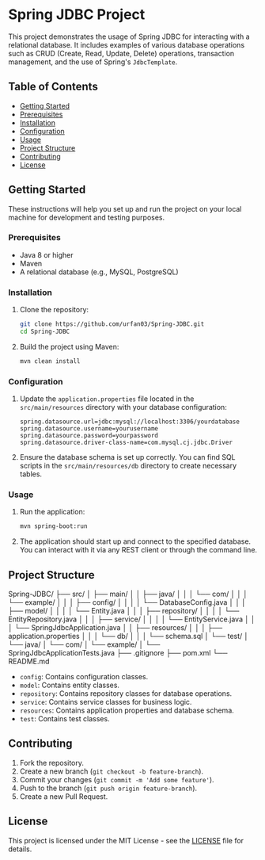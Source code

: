 # Spring JDBC Project

This project demonstrates the usage of Spring JDBC for interacting with a relational database. It includes examples of various database operations such as CRUD (Create, Read, Update, Delete) operations, transaction management, and the use of Spring's `JdbcTemplate`.

## Table of Contents

- [Getting Started](#getting-started)
- [Prerequisites](#prerequisites)
- [Installation](#installation)
- [Configuration](#configuration)
- [Usage](#usage)
- [Project Structure](#project-structure)
- [Contributing](#contributing)
- [License](#license)

## Getting Started

These instructions will help you set up and run the project on your local machine for development and testing purposes.

### Prerequisites

- Java 8 or higher
- Maven
- A relational database (e.g., MySQL, PostgreSQL)

### Installation

1. Clone the repository:

    ```sh
    git clone https://github.com/urfan03/Spring-JDBC.git
    cd Spring-JDBC
    ```

2. Build the project using Maven:

    ```sh
    mvn clean install
    ```

### Configuration

1. Update the `application.properties` file located in the `src/main/resources` directory with your database configuration:

    ```properties
    spring.datasource.url=jdbc:mysql://localhost:3306/yourdatabase
    spring.datasource.username=yourusername
    spring.datasource.password=yourpassword
    spring.datasource.driver-class-name=com.mysql.cj.jdbc.Driver
    ```

2. Ensure the database schema is set up correctly. You can find SQL scripts in the `src/main/resources/db` directory to create necessary tables.

### Usage

1. Run the application:

    ```sh
    mvn spring-boot:run
    ```

2. The application should start up and connect to the specified database. You can interact with it via any REST client or through the command line.

## Project Structure

Spring-JDBC/
├── src/
│ ├── main/
│ │ ├── java/
│ │ │ └── com/
│ │ │ └── example/
│ │ │ ├── config/
│ │ │ │ └── DatabaseConfig.java
│ │ │ ├── model/
│ │ │ │ └── Entity.java
│ │ │ ├── repository/
│ │ │ │ └── EntityRepository.java
│ │ │ ├── service/
│ │ │ │ └── EntityService.java
│ │ │ └── SpringJdbcApplication.java
│ │ ├── resources/
│ │ │ ├── application.properties
│ │ │ └── db/
│ │ │ └── schema.sql
│ └── test/
│ └── java/
│ └── com/
│ └── example/
│ └── SpringJdbcApplicationTests.java
├── .gitignore
├── pom.xml
└── README.md


- `config`: Contains configuration classes.
- `model`: Contains entity classes.
- `repository`: Contains repository classes for database operations.
- `service`: Contains service classes for business logic.
- `resources`: Contains application properties and database schema.
- `test`: Contains test classes.

## Contributing

1. Fork the repository.
2. Create a new branch (`git checkout -b feature-branch`).
3. Commit your changes (`git commit -m 'Add some feature'`).
4. Push to the branch (`git push origin feature-branch`).
5. Create a new Pull Request.

## License

This project is licensed under the MIT License - see the [LICENSE](LICENSE) file for details.
